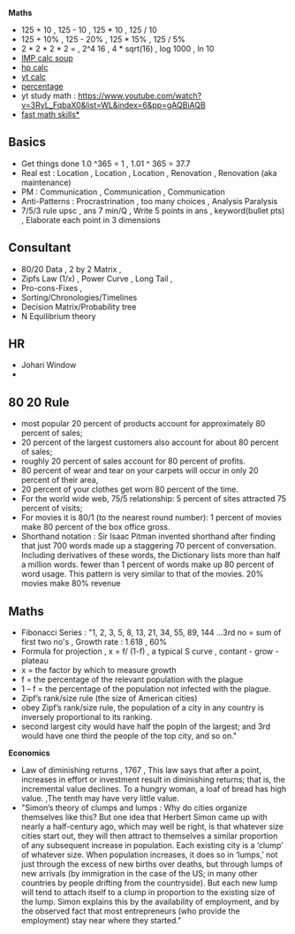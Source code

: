 **Maths**
* 125 + 10 , 125 - 10 , 125 * 10 , 125 / 10 
* 125 + 10% , 125 - 20% , 125 * 15% , 125 / 5% 
* 2 * 2 * 2 * 2 = , 2^4 16 , 4 * sqrt(16) , log 1000 , ln 10
* [IMP calc soup](https://www.calculatorsoup.com/calculators/math/basic.php)
* [hp calc](https://h10032.www1.hp.com/ctg/Manual/c00363319.pdf)
* [yt calc](https://www.youtube.com/watch?v=X98-TJRMZRk&list=PLmMyXRtEtJEa6xb8Aoox6hsqQEbD8udUy&index=11&pp=gAQBiAQB)
* [percentage](https://wordpandit.com/percentages-formulas-tricks-and-shortcuts/)
* yt study math : https://www.youtube.com/watch?v=3RyL_FqbaX0&list=WL&index=6&pp=gAQBiAQB
* [fast math skills*](https://managementconsulted.com/fast-math/)

## Basics 
* Get things done 1.0 ^365 = 1 , 1.01 ^ 365 = 37.7
* Real est : Location , Location , Location , Renovation , Renovation (aka maintenance)
* PM : Communication , Communication , Communication
* Anti-Patterns : Procrastrination , too many choices , Analysis Paralysis
* 7/5/3 rule upsc , ans 7 min/Q , Write 5 points in ans , keyword(bullet pts) , Elaborate each point in 3 dimensions 

## Consultant
* 80/20 Data , 2 by 2 Matrix ,
* Zipfs Law (1/x) , Power Curve , Long Tail ,
* Pro-cons-Fixes ,
* Sorting/Chronologies/Timelines 
* Decision Matrix/Probability tree
* N Equilibrium theory 

## HR
* Johari Window
* 

## 80 20 Rule
* most popular 20 percent of products account for approximately 80 percent of sales;
* 20 percent of the largest customers also account for about 80 percent of sales;
* roughly 20 percent of sales account for 80 percent of profits. 
* 80 percent of wear and tear on your carpets will occur in only 20 percent of their area, 
* 20 percent of your clothes get worn 80 percent of the time.
* For the world wide web, 75/5 relationship: 5 percent of sites attracted 75 percent of visits; 
* For movies it is 80/1 (to the nearest round number): 1 percent of movies make 80 percent of the box office gross. 
* Shorthand notation : Sir Isaac Pitman invented shorthand after finding that just 700 words made up a staggering 70 percent of conversation. Including derivatives of these words, the Dictionary lists more than half a million words. fewer than 1 percent of words make up 80 percent of word usage. This pattern is very similar to that of the movies. 20% movies make 80% revenue

## Maths
* Fibonacci Series : "1, 2, 3, 5, 8, 13, 21, 34, 55, 89, 144 …3rd no = sum of first two no's , Growth rate : 1.618 , 60%
* Formula for projection , x = f/ (1-f) , a typical S curve , contant - grow - plateau
* x = the factor by which to measure growth
* f = the percentage of the relevant population with the plague
* 1 – f = the percentage of the population not infected with the plague.
* Zipf’s rank/size rule (the size of American cities) 
* obey Zipf’s rank/size rule, the population of a city in any country is inversely proportional to its ranking. 
* second largest city would have half the popln of the largest; and 3rd  would have one third the people of the top city, and so on."


**Economics**
* Law of diminishing returns , 1767 , This law says that after a point, increases in effort or investment result in diminishing returns; that is, the incremental value declines. To a hungry woman, a loaf of bread has high value. ,The tenth may have very little value.
* "Simon’s theory of clumps and lumps : Why do cities organize themselves like this?  But one idea that Herbert Simon came up with nearly a half-century ago, which may well be right, is that whatever size cities start out, they will then attract to themselves a similar proportion of any subsequent increase in population. Each existing city is a ‘clump’ of whatever size. When population increases, it does so in ‘lumps,’ not just through the excess of new births over deaths, but through lumps of new arrivals (by immigration in the case of the US; in many other countries by people drifting from the countryside). But each new lump will tend to attach itself to a clump in proportion to the existing size of the lump. Simon explains this by the availability of employment, and by the observed fact that most entrepreneurs (who provide the employment) stay near where they started."














  
